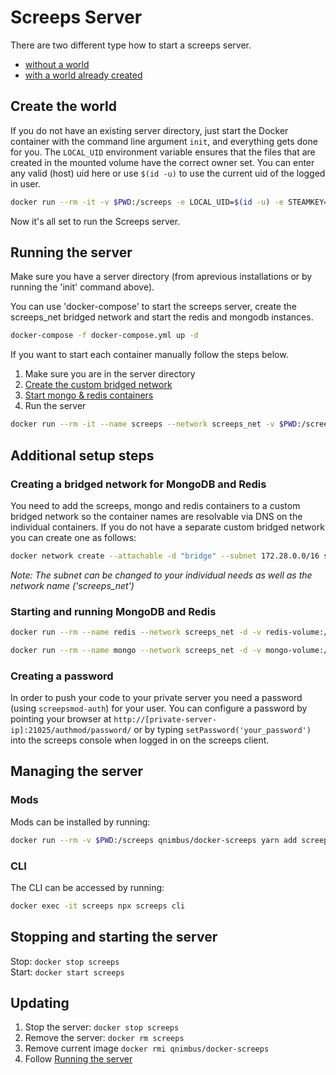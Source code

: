 # Screeps Server

There are two different type how to start a screeps server.
* [without a world](#create-the-world)
* [with a world already created](#running-the-server)

## <a name="create-the-world"></a>Create the world
If you do not have an existing server directory, just start the Docker container with the command line argument `init`, and everything gets done for you. The `LOCAL_UID` environment variable ensures that the files that are created in the mounted volume have the correct owner set. You can enter any valid (host) uid here or use `$(id -u)` to use the current uid of the logged in user.

```bash
docker run --rm -it -v $PWD:/screeps -e LOCAL_UID=$(id -u) -e STEAMKEY=YOUR_STEAM_KEY_HERE qnimbus/docker-screeps init
```
Now it's all set to run the Screeps server.

## <a name="running-the-server"></a>Running the server
Make sure you have a server directory (from aprevious installations or by running the 'init' command above).

You can use 'docker-compose' to start the screeps server, create the screeps_net bridged network and start the redis and mongodb instances.

```bash
docker-compose -f docker-compose.yml up -d
```

If you want to start each container manually follow the steps below.

1. Make sure you are in the server directory
2. [Create the custom bridged network](#creating-network)
3. [Start mongo & redis containers](#mongo-redis)
4. Run the server
```bash
docker run --rm -it --name screeps --network screeps_net -v $PWD:/screeps -p 21025:21025 -d -e LOCAL_UID=$(id -u) qnimbus/docker-screeps
```

## Additional setup steps

### <a name="creating-network"></a>Creating a bridged network for MongoDB and Redis

You need to add the screeps, mongo and redis containers to a custom bridged network so the container names are resolvable via DNS on the individual containers. If you do not have a separate custom bridged network you can create one as follows:

```bash
docker network create --attachable -d "bridge" --subnet 172.28.0.0/16 screeps_net
```

*Note: The subnet can be changed to your individual needs as well as the network name ('screeps_net')*

### <a name="mongo-redis"></a>Starting and running MongoDB and Redis

```bash
docker run --rm --name redis --network screeps_net -d -v redis-volume:/data redis
```

```bash
docker run --rm --name mongo --network screeps_net -d -v mongo-volume:/data/db mongo
```

### Creating a password

In order to push your code to your private server you need a password (using `screepsmod-auth`) for your user. You can configure a password by pointing your browser at 
`http://[private-server-ip]:21025/authmod/password/` or by typing `setPassword('your_password')` into the screeps console when logged in on the screeps client.

## Managing the server

### Mods
Mods can be installed by running:
```bash
docker run --rm -v $PWD:/screeps qnimbus/docker-screeps yarn add screepsmod-auth
```
### CLI
The CLI can be accessed by running:
```bash
docker exec -it screeps npx screeps cli
```

## Stopping and starting the server
Stop:
```docker stop screeps```  
Start:
```docker start screeps```

## Updating

1. Stop the server:
  ```docker stop screeps```
2. Remove the server:
  ```docker rm screeps```
3. Remove current image 
  ```docker rmi qnimbus/docker-screeps```
4. Follow [Running the server](#running-the-server)
